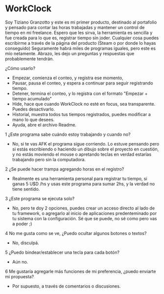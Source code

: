 # WorkClock

Soy Tiziano Granzotto y este es mi primer producto, destinado al portafolio y pensado para contar las 
horas trabajadas y mantener un control de tiempo en mi freelance.
Espero que les sirva, la herramienta es sencilla y fue creada para lo que es, registrar tiempo sin joder.
Cualquier cosa puedes escribirme a través de la página del producto (Steam o por donde lo hayas conseguido)
Seguramente habrá miles de programas iguales, pero este es mío netamente. 
Abrazo, les dejo un preguntas y respuestas que probablemente tendrán.

¿Cómo usarlo?
- Empezar, comienza el conteo, y registra ese momento,
- Pausar, pausa el conteo, y espera a continuar para seguir registrando tiempo.
- Detener, termina el conteo, y lo registra con el formato "Empezar + tiempo acumulado"
- Hide, hace que cuando WorkClock no esté en focus, sea transparente. Puedes desactivarlo.
- Historial, muestra todos tus tiempos registrados, puedes modificar a mano lo que desees.
- Ayuda, abre el archivo Readme.

1 ¿Este programa sabe cuándo estoy trabajando y cuando no?
- No, si te vas AFK el programa sigue corriendo. Lo estuve pensando pero si estás escribiendo
o haciendo un dibujo sobre el proyecto en cuestión, y no estás moviendo el mouse o apretando teclas
en verdad estarías trabajando pero sin la computadora.

2 ¿Se puede hacer trampa agregando horas en el registro?
- Realmente es una herramienta personal para registrar tu tiempo, si ganas 5 U$D /hs y 
usas este programa para sumar 2hs, y la verdad no tiene sentido. 

3 ¿Este programa se ejecuta solo?
- No, pero te doy 2 opciones, puedes crear un acceso directo al lado de tu framework, o
agregarlo al inicio de aplicaciones predenteminado por tu sistema con la configuración. 
Sé que se puede, no sé como pero vas a poder ;)

4 No me gusta como se ve, ¿Puedo ocultar algunos botones o textos?
- No, disculpá.

5 ¿Puedo bindear/establecer una tecla para cada botón?
- Aún no.

6 Me gustaría agregarle más funciones de mi preferencia, ¿puedo enviarte mi propuesta?
- Por supuesto, a través de comentarios o discusiones.
